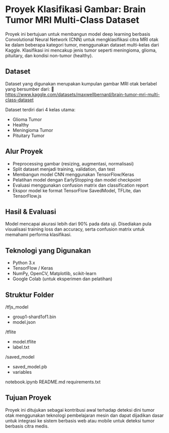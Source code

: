 #  Proyek Klasifikasi Gambar: Brain Tumor MRI Multi-Class Dataset
Proyek ini bertujuan untuk membangun model deep learning berbasis Convolutional Neural Network (CNN) untuk mengklasifikasi citra MRI otak ke dalam beberapa kategori tumor, menggunakan dataset multi-kelas dari Kaggle. Klasifikasi ini mencakup jenis tumor seperti meningioma, glioma, pituitary, dan kondisi non-tumor (healthy).

## Dataset
Dataset yang digunakan merupakan kumpulan gambar MRI otak berlabel yang bersumber dari:
📁 https://www.kaggle.com/datasets/maxwellbernard/brain-tumor-mri-multi-class-dataset

Dataset terdiri dari 4 kelas utama:
- Glioma Tumor
- Healthy
- Meningioma Tumor
- Pituitary Tumor

## Alur Proyek
- Preprocessing gambar (resizing, augmentasi, normalisasi)
- Split dataset menjadi training, validation, dan test
- Membangun model CNN menggunakan TensorFlow/Keras
- Pelatihan model dengan EarlyStopping dan model checkpoint
- Evaluasi menggunakan confusion matrix dan classification report
- Ekspor model ke format TensorFlow SavedModel, TFLite, dan TensorFlow.js

## Hasil & Evaluasi
Model mencapai akurasi lebih dari 90% pada data uji. Disediakan pula visualisasi training loss dan accuracy, serta confusion matrix untuk memahami performa klasifikasi.

## Teknologi yang Digunakan
- Python 3.x
- TensorFlow / Keras
- NumPy, OpenCV, Matplotlib, scikit-learn
- Google Colab (untuk eksperimen dan pelatihan)

## Struktur Folder
/tfjs_model
- group1-shard1of1.bin
- model.json
  
/tflite
- model.tflite
- label.txt
  
/saved_model
- saved_model.pb
- variables
  
notebook.ipynb
README.md
requirements.txt

## Tujuan Proyek
Proyek ini ditujukan sebagai kontribusi awal terhadap deteksi dini tumor otak menggunakan teknologi pembelajaran mesin dan dapat dijadikan dasar untuk integrasi ke sistem berbasis web atau mobile untuk deteksi tumor berbasis citra medis.
